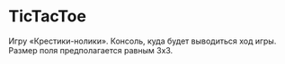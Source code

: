 # TicTacToe
Игру «Крестики-нолики».
Консоль, куда будет выводиться ход игры.
Размер поля предполагается равным 3x3.
